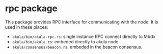 # rpc package
This package provides RPC interface for communicating with the node.
It is used in these places:
- `akula/bin/akula-rpc.rs`: single instance RPC connect directly to Mbdx
- `akula/bin/akula.rs`: embeded directly to akula node
- `akula/consensus/beacon.rs`: embeded in the beacon consensus.